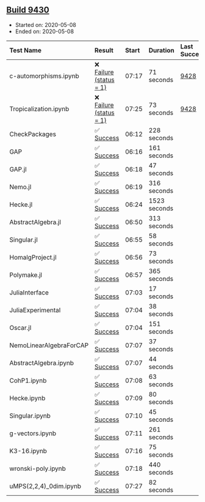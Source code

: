 ## [Build 9430](https://oscarci.mathematik.uni-kl.de/job/oscar/9430/)

* Started on: 2020-05-08
* Ended on: 2020-05-08

| Test Name    | Result | Start | Duration | Last Success | First Failure |
|:-------------|:-------|:------|:---------|:-------------|:--------------|
| c-automorphisms.ipynb | ❌ [Failure (status = 1)](https://oscarci.mathematik.uni-kl.de/job/oscar/9430/artifact/logs/build-9430/c-automorphisms.ipynb.log) | 07:17 | 71 seconds | [9428](https://oscarci.mathematik.uni-kl.de/job/oscar/9428/) | [9429](https://oscarci.mathematik.uni-kl.de/job/oscar/9429/) |
| Tropicalization.ipynb | ❌ [Failure (status = 1)](https://oscarci.mathematik.uni-kl.de/job/oscar/9430/artifact/logs/build-9430/Tropicalization.ipynb.log) | 07:25 | 73 seconds | [9428](https://oscarci.mathematik.uni-kl.de/job/oscar/9428/) | [9429](https://oscarci.mathematik.uni-kl.de/job/oscar/9429/) |
| CheckPackages | ✅ [Success](https://oscarci.mathematik.uni-kl.de/job/oscar/9430/artifact/logs/build-9430/CheckPackages.log) | 06:12 | 228 seconds |  |  |
| GAP | ✅ [Success](https://oscarci.mathematik.uni-kl.de/job/oscar/9430/artifact/logs/build-9430/GAP.log) | 06:16 | 161 seconds |  |  |
| GAP.jl | ✅ [Success](https://oscarci.mathematik.uni-kl.de/job/oscar/9430/artifact/logs/build-9430/GAP.jl.log) | 06:18 | 47 seconds |  |  |
| Nemo.jl | ✅ [Success](https://oscarci.mathematik.uni-kl.de/job/oscar/9430/artifact/logs/build-9430/Nemo.jl.log) | 06:19 | 316 seconds |  |  |
| Hecke.jl | ✅ [Success](https://oscarci.mathematik.uni-kl.de/job/oscar/9430/artifact/logs/build-9430/Hecke.jl.log) | 06:24 | 1523 seconds |  |  |
| AbstractAlgebra.jl | ✅ [Success](https://oscarci.mathematik.uni-kl.de/job/oscar/9430/artifact/logs/build-9430/AbstractAlgebra.jl.log) | 06:50 | 313 seconds |  |  |
| Singular.jl | ✅ [Success](https://oscarci.mathematik.uni-kl.de/job/oscar/9430/artifact/logs/build-9430/Singular.jl.log) | 06:55 | 58 seconds |  |  |
| HomalgProject.jl | ✅ [Success](https://oscarci.mathematik.uni-kl.de/job/oscar/9430/artifact/logs/build-9430/HomalgProject.jl.log) | 06:56 | 73 seconds |  |  |
| Polymake.jl | ✅ [Success](https://oscarci.mathematik.uni-kl.de/job/oscar/9430/artifact/logs/build-9430/Polymake.jl.log) | 06:57 | 365 seconds |  |  |
| JuliaInterface | ✅ [Success](https://oscarci.mathematik.uni-kl.de/job/oscar/9430/artifact/logs/build-9430/JuliaInterface.log) | 07:03 | 17 seconds |  |  |
| JuliaExperimental | ✅ [Success](https://oscarci.mathematik.uni-kl.de/job/oscar/9430/artifact/logs/build-9430/JuliaExperimental.log) | 07:04 | 38 seconds |  |  |
| Oscar.jl | ✅ [Success](https://oscarci.mathematik.uni-kl.de/job/oscar/9430/artifact/logs/build-9430/Oscar.jl.log) | 07:04 | 151 seconds |  |  |
| NemoLinearAlgebraForCAP | ✅ [Success](https://oscarci.mathematik.uni-kl.de/job/oscar/9430/artifact/logs/build-9430/NemoLinearAlgebraForCAP.log) | 07:07 | 37 seconds |  |  |
| AbstractAlgebra.ipynb | ✅ [Success](https://oscarci.mathematik.uni-kl.de/job/oscar/9430/artifact/logs/build-9430/AbstractAlgebra.ipynb.log) | 07:07 | 44 seconds |  |  |
| CohP1.ipynb | ✅ [Success](https://oscarci.mathematik.uni-kl.de/job/oscar/9430/artifact/logs/build-9430/CohP1.ipynb.log) | 07:08 | 63 seconds |  |  |
| Hecke.ipynb | ✅ [Success](https://oscarci.mathematik.uni-kl.de/job/oscar/9430/artifact/logs/build-9430/Hecke.ipynb.log) | 07:09 | 80 seconds |  |  |
| Singular.ipynb | ✅ [Success](https://oscarci.mathematik.uni-kl.de/job/oscar/9430/artifact/logs/build-9430/Singular.ipynb.log) | 07:10 | 45 seconds |  |  |
| g-vectors.ipynb | ✅ [Success](https://oscarci.mathematik.uni-kl.de/job/oscar/9430/artifact/logs/build-9430/g-vectors.ipynb.log) | 07:11 | 261 seconds |  |  |
| K3-16.ipynb | ✅ [Success](https://oscarci.mathematik.uni-kl.de/job/oscar/9430/artifact/logs/build-9430/K3-16.ipynb.log) | 07:16 | 75 seconds |  |  |
| wronski-poly.ipynb | ✅ [Success](https://oscarci.mathematik.uni-kl.de/job/oscar/9430/artifact/logs/build-9430/wronski-poly.ipynb.log) | 07:18 | 440 seconds |  |  |
| uMPS(2,2,4)_0dim.ipynb | ✅ [Success](https://oscarci.mathematik.uni-kl.de/job/oscar/9430/artifact/logs/build-9430/uMPS-2-2-4-_0dim.ipynb.log) | 07:27 | 82 seconds |  |  |
